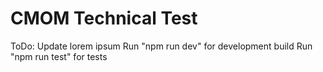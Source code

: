 # CMOM Technical Test
ToDo: Update lorem ipsum
Run "npm run dev" for development build
Run "npm run test" for tests
